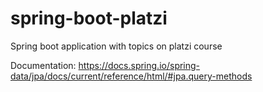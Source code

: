 # spring-boot-platzi
Spring boot application with topics on platzi course


Documentation: https://docs.spring.io/spring-data/jpa/docs/current/reference/html/#jpa.query-methods

